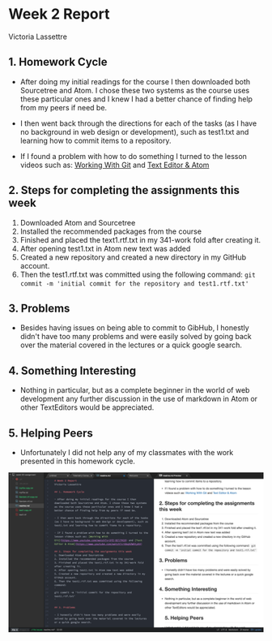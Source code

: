 # Week 2 Report
Victoria Lassettre

## 1. Homework Cycle

- After doing my initial readings for the course I then downloaded both Sourcetree and Atom. I chose these two systems as the course uses these particular ones and I knew I had a better chance of finding help from my peers if need be.

- I then went back through the directions for each of the tasks (as I have no background in web design or development), such as test1.txt and learning how to commit items to a repository.

- If I found a problem with how to do something I turned to the lesson videos such as: [Working With Git](https://www.youtube.com/watch?v=3fZ-QCl7HC8) and [Text Editor & Atom](https://www.youtube.com/watch?v=Gbq9ZWXtyK4)

## 2. Steps for completing the assignments this week
1. Downloaded Atom and Sourcetree
2. Installed the recommended packages from the course
3. Finished and placed the text1.rtf.txt in my 341-work fold after creating it.
4. After opening test1.txt in Atom new text was added
5. Created a new repository and created a new directory in my GitHub account.
6. Then the test1.rtf.txt was committed using the following command:
`
git commit -m 'initial commit for the repository and test1.rtf.txt'
`

## 3. Problems

- Besides having issues on being able to commit to GibHub, I honestly didn't have too many problems and were easily solved by going back over the material covered in the lectures or a quick google search.

## 4. Something Interesting
- Nothing in particular, but as a complete beginner in the world of web development any further discussion in the use of markdown in Atom or other TextEditors would be appreciated.
## 5. Helping Peers
- Unfortunately I did not help any of my classmates with the work presented in this homework cycle.

![Image of my TextEditor](Texteditor.png)
